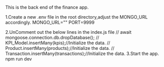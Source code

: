 This is the back end of the finance app. 

1.Create a new .env file in the root directory,adjust the MONGO_URL accordingly.
    MONGO_URL=""
    PORT=9999

2.UnComment out the below lines in the index.js file
        // await mongoose.connection.db.dropDatabase();
        // KPI_Model.insertMany(kpis);//Initialize the data.
        // Product.insertMany(products);//Initialize the data.
        // Transaction.insertMany(transactions);//Initialize the data.
3.Start the app.
    npm run dev
